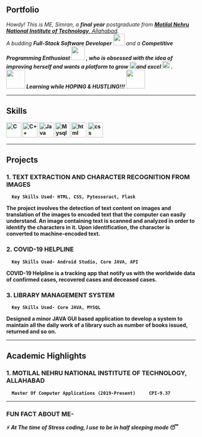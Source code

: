 ## Portfolio

<em>
    Howdy! This is ME, Simran, a <b>final year</b> postgraduate from <a href="https://www.acetamritsar.ac.in/"> <b>Motilal Nehru National Institute of Technology</b>, Allahabad</a>. <br>
  A budding <b>Full-Stack Software Developer</b> <img src="https://github.com/TheDudeThatCode/TheDudeThatCode/blob/master/Assets/Developer.gif" width="30px"> and a <b>Competitive Programming Enthusiast&nbsp;<img src="https://github.com/TheDudeThatCode/TheDudeThatCode/blob/master/Assets/Designer.gif" width="36px">&nbsp, who is <b>obsessed</b>
    with the idea of <b>improving</b> herself and wants a <b>platform</b> to 
    <b>grow</b> <img src="https://github.com/TheDudeThatCode/TheDudeThatCode/blob/master/Assets/Rocket.gif" width="18px">and 
    <b>excel</b> <img src="https://github.com/TheDudeThatCode/TheDudeThatCode/blob/master/Assets/Medal.gif" width="20px">&nbsp.
  </em> 
  <br>
  <img src="https://media.giphy.com/media/VgCDAzcKvsR6OM0uWg/giphy.gif" width="50" /> <b><i>Learning while HOPING & HUSTLING!!!</i></b> <img src="https://media.giphy.com/media/7j2hfyeVcDtf2/giphy.gif" width="50" />

---

## Skills

<p align='left'>
   <img src="https://upload.wikimedia.org/wikipedia/commons/thumb/1/18/C_Programming_Language.svg/1200px-C_Programming_Language.svg.png" alt="C" width="auto" height="40"/>
  <img src="https://upload.wikimedia.org/wikipedia/commons/thumb/1/18/ISO_C%2B%2B_Logo.svg/1200px-ISO_C%2B%2B_Logo.svg.png" alt="C++" width="auto" height="40"/>
   <img src="https://upload.wikimedia.org/wikipedia/en/thumb/3/30/Java_programming_language_logo.svg/1200px-Java_programming_language_logo.svg.png" alt="Java" width="auto" height="40"/>
  <img src="https://upload.wikimedia.org/wikipedia/commons/thumb/b/b2/Database-mysql.svg/1448px-Database-mysql.svg.png" alt="Mysql" width="auto" height="40" />
  <img src="https://upload.wikimedia.org/wikipedia/commons/thumb/6/61/HTML5_logo_and_wordmark.svg/2048px-HTML5_logo_and_wordmark.svg.png" alt="html" width="40" height="40">
  <img src='https://upload.wikimedia.org/wikipedia/commons/thumb/d/d5/CSS3_logo_and_wordmark.svg/1200px-CSS3_logo_and_wordmark.svg.png' alt="css" width="40" height="40">
</p>

---

## Projects

### **1. TEXT EXTRACTION AND CHARACTER RECOGNITION FROM IMAGES**
      Key Skills Used- HTML, CSS, Pytesseract, Flask
      
The project involves the detection of text content on images and translation of the images to encoded text that the computer can easily understand. An image containing text is scanned and analyzed in order to identify the characters in it. Upon identification, the character is converted to machine-encoded text.


### **2. COVID-19 HELPLINE**
      Key Skills Used- Android Studio, Core JAVA, API  

COVID-19 Helpline is a tracking app that notify us with the worldwide data of confirmed cases, recovered cases and deceased cases.

### **3. LIBRARY MANAGEMENT SYSTEM**
      Key Skills Used- Core JAVA, MYSQL

Designed a minor JAVA GUI based application to develop a system to maintain all the daily work of a library such as number of books issued, returned and so on.


---

## Academic Highlights

### **1. MOTILAL NEHRU NATIONAL INSTITUTE OF TECHNOLOGY, ALLAHABAD**
      Master Of Computer Applications (2019-Present)     CPI-9.37
   


---

### FUN FACT ABOUT ME-
  
⚡ *At The time of Stress coding, I use to be in half sleeping mode* 😴
